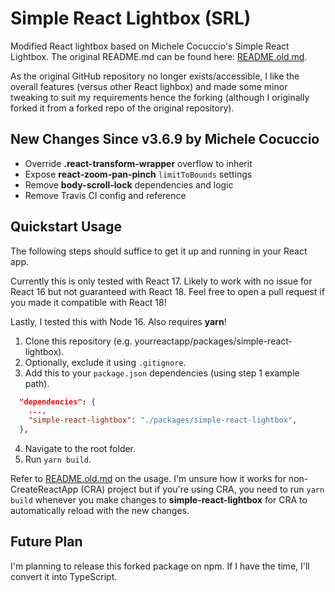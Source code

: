 # Simple React Lightbox (SRL)

Modified React lightbox based on Michele Cocuccio's Simple React Lightbox. The original README.md can be found here: [README.old.md](README.old.md).

As the original GitHub repository no longer exists/accessible, I like the overall features (versus other React lighbox) and made some minor tweaking to suit my requirements hence the forking (although I originally forked it from a forked repo of the original repository).

## New Changes Since v3.6.9 by Michele Cocuccio

- Override **.react-transform-wrapper** overflow to inherit
- Expose **react-zoom-pan-pinch** `limitToBounds` settings
- Remove **body-scroll-lock** dependencies and logic
- Remove Travis CI config and reference

## Quickstart Usage

The following steps should suffice to get it up and running in your React app.

Currently this is only tested with React 17. Likely to work with no issue for React 16 but not guaranteed with React 18. Feel free to open a pull request if you made it compatible with React 18!

Lastly, I tested this with Node 16. Also requires **yarn**!

1. Clone this repository (e.g. yourreactapp/packages/simple-react-lightbox).
2. Optionally, exclude it using `.gitignore`.
3. Add this to your `package.json` dependencies (using step 1 example path).
```json
  "dependencies": {
    ...,
    "simple-react-lightbox": "./packages/simple-react-lightbox",
  },
```
4. Navigate to the root folder.
5. Run `yarn build`.

Refer to [README.old.md](README.old.md) on the usage. I'm unsure how it works for non-CreateReactApp (CRA) project but if you're using CRA, you need to run `yarn build` whenever you make changes to **simple-react-lightbox** for CRA to automatically reload with the new changes.

## Future Plan

I'm planning to release this forked package on npm. If I have the time, I'll convert it into TypeScript.
